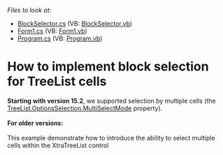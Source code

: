 <!-- default file list -->
*Files to look at*:

* [BlockSelector.cs](./CS/BlockSelection/BlockSelector.cs) (VB: [BlockSelector.vb](./VB/BlockSelection/BlockSelector.vb))
* [Form1.cs](./CS/BlockSelection/Form1.cs) (VB: [Form1.vb](./VB/BlockSelection/Form1.vb))
* [Program.cs](./CS/BlockSelection/Program.cs) (VB: [Program.vb](./VB/BlockSelection/Program.vb))
<!-- default file list end -->
# How to implement block selection for TreeList cells


<p><strong>Starting with version 15.2</strong>, we supported selection by multiple cells (the <a href="https://documentation.devexpress.com/#WindowsForms/DevExpressXtraTreeListTreeListOptionsSelection_MultiSelectModetopic">TreeList.OptionsSelection.MultiSelectMode</a> property).<br><br><strong>For older versions:</strong><br><br>This example demonstrate how to introduce the ability to select multiple cells within the XtraTreeList control</p>

<br/>


